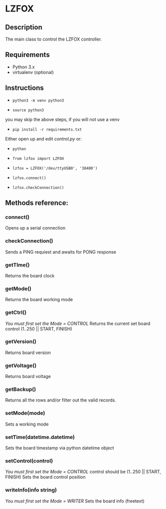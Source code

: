 # LZFOX

## Description

The main class to control the LZFOX controller.


## Requirements

- Python 3.x
- virtualenv (optional)


## Instructions

- `python3 -m venv python3`

- `source python3`

you may skip the above steps, if you will not use a venv

- `pip install -r requirements.txt`



Either open up and edit *control.py* or:

- `python`

- `from lzfox import LZFOX`

- `lzfox = LZFOX('/dev/ttyUSB0', '38400')`

- `lzfox.connect()`

- `lzfox.checkConnection()`



## Methods reference:

### connect()

Opens up a serial connection

### checkConnection()

Sends a PING requiest and awaits for PONG response

### getTIme()

Returns the board clock

### getMode()

Returns the board working mode

### getCtrl()

*You must first set the Mode = CONTROL*
Returns the current set board control (1..250 || START, FINISH)

### getVersion()

Returns board version

### getVoltage()

Returns board voltage

### getBackup()

Returns all the rows and/or filter out the valid records.

### setMode(mode)

Sets a working mode

### setTime(datetime.datetime)

Sets the board timestamp via python datetime object

### setControl(control)

*You must first set the Mode = CONTROL*
control should be (1..250 || START, FINISH)
Sets the board control position

### writeInfo(info string)

*You must first set the Mode = WRITER*
Sets the board info (freetext)